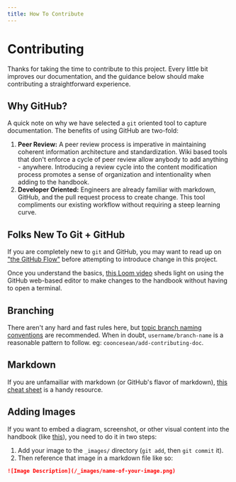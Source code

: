 ```yaml
---
title: How To Contribute
---
```


# Contributing
Thanks for taking the time to contribute to this project. Every little bit improves our documentation, and the guidance below should make contributing a straightforward experience.

## Why GitHub?
A quick note on why we have selected a `git` oriented tool to capture documentation. The benefits of using GitHub are two-fold:

1. **Peer Review:** A peer review process is imperative in maintaining coherent information architecture and standardization. Wiki based tools that don't enforce a cycle of peer review allow anybody to add anything - anywhere. Introducing a review cycle into the content modification process promotes a sense of organization and intentionality when adding to the handbook.
2. **Developer Oriented:** Engineers are already familiar with markdown, GitHub, and the pull request process to create change. This tool compliments our existing workflow without requiring a steep learning curve.

## Folks New To Git + GitHub
If you are completely new to `git` and GitHub, you may want to read up on ["the GitHub Flow"](https://guides.github.com/introduction/flow/) before attempting to introduce change in this project.

Once you understand the basics, [this Loom video](/) sheds light on using the GitHub web-based editor to make changes to the handbook without having to open a terminal.

## Branching
There aren't any hard and fast rules here, but [topic branch naming conventions](https://deepsource.io/blog/git-branch-naming-conventions/) are recommended. When in doubt, `username/branch-name` is a reasonable pattern to follow. eg: `cooncesean/add-contributing-doc`.

## Markdown
If you are unfamailiar with markdown (or GitHub's flavor of markdown), [this cheat sheet](https://guides.github.com/features/mastering-markdown/) is a handy resource.

## Adding Images
If you want to embed a diagram, screenshot, or other visual content into the handbook (like [this](/)), you need to do it in two steps:

1. Add your image to the `_images/` directory (`git add`, then `git commit` it).
2. Then reference that image in a markdown file like so:
```markdown
![Image Description](/_images/name-of-your-image.png)
```
